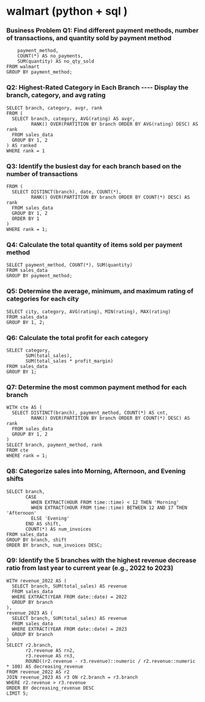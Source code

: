 # walmart (python + sql )

### Business Problem Q1: Find different payment methods, number of transactions, and quantity sold by payment method
```SELECT 
    payment_method,
    COUNT(*) AS no_payments,
    SUM(quantity) AS no_qty_sold
FROM walmart
GROUP BY payment_method;
```


### Q2: Highest-Rated Category in Each Branch ---- Display the branch, category, and avg rating

```
SELECT branch, category, avgr, rank 
FROM (
  SELECT branch, category, AVG(rating) AS avgr,
         RANK() OVER(PARTITION BY branch ORDER BY AVG(rating) DESC) AS rank
  FROM sales_data
  GROUP BY 1, 2
) AS ranked
WHERE rank = 1
```

 ###  Q3: Identify the busiest day for each branch based on the number of transactions
``` SELECT * 
FROM (
  SELECT DISTINCT(branch), date, COUNT(*),
         RANK() OVER(PARTITION BY branch ORDER BY COUNT(*) DESC) AS rank
  FROM sales_data
  GROUP BY 1, 2
  ORDER BY 1
)
WHERE rank = 1;
 ```


### Q4: Calculate the total quantity of items sold per payment method
```
SELECT payment_method, COUNT(*), SUM(quantity) 
FROM sales_data
GROUP BY payment_method;

```

###  Q5: Determine the average, minimum, and maximum rating of categories for each city
```
SELECT city, category, AVG(rating), MIN(rating), MAX(rating) 
FROM sales_data
GROUP BY 1, 2;

```

### Q6: Calculate the total profit for each category
```
SELECT category, 
       SUM(total_sales), 
       SUM(total_sales * profit_margin) 
FROM sales_data
GROUP BY 1;

```

### Q7: Determine the most common payment method for each branch
```
WITH cte AS (
  SELECT DISTINCT(branch), payment_method, COUNT(*) AS cnt,
         RANK() OVER(PARTITION BY branch ORDER BY COUNT(*) DESC) AS rank 
  FROM sales_data
  GROUP BY 1, 2
)
SELECT branch, payment_method, rank 
FROM cte
WHERE rank = 1;

```

### Q8: Categorize sales into Morning, Afternoon, and Evening shifts

```
SELECT branch,
       CASE 
         WHEN EXTRACT(HOUR FROM time::time) < 12 THEN 'Morning'
         WHEN EXTRACT(HOUR FROM time::time) BETWEEN 12 AND 17 THEN 'Afternoon'
         ELSE 'Evening'
       END AS shift,
       COUNT(*) AS num_invoices
FROM sales_data
GROUP BY branch, shift
ORDER BY branch, num_invoices DESC;

```

### Q9: Identify the 5 branches with the highest revenue decrease ratio from last year to current year (e.g., 2022 to 2023)

```
WITH revenue_2022 AS (
  SELECT branch, SUM(total_sales) AS revenue
  FROM sales_data
  WHERE EXTRACT(YEAR FROM date::date) = 2022
  GROUP BY branch
),
revenue_2023 AS (
  SELECT branch, SUM(total_sales) AS revenue
  FROM sales_data
  WHERE EXTRACT(YEAR FROM date::date) = 2023
  GROUP BY branch
)
SELECT r2.branch,
       r2.revenue AS rn2,
       r3.revenue AS rn3,
       ROUND((r2.revenue - r3.revenue)::numeric / r2.revenue::numeric * 100) AS decreasing_revenue
FROM revenue_2022 AS r2
JOIN revenue_2023 AS r3 ON r2.branch = r3.branch
WHERE r2.revenue > r3.revenue
ORDER BY decreasing_revenue DESC
LIMIT 5;
```
